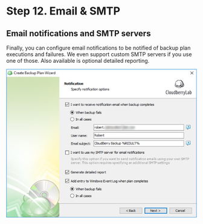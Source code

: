 # Step 12. Email & SMTP

## Email notifications and SMTP servers

Finally, you can configure email notifications to be notified of backup plan executions and failures. We even support custom SMTP servers if you use one of those. Also available is optional detailed reporting.

![](../../../../.gitbook/assets/wizard17.png)

